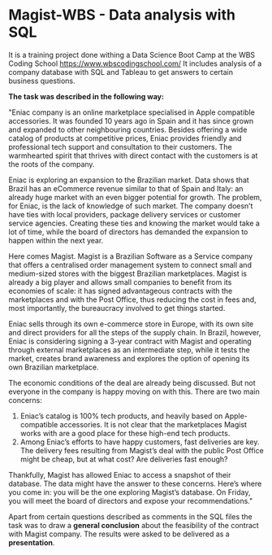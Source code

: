 # Magist-WBS - Data analysis with SQL 
It is a training project done withing a Data Science Boot Camp at the WBS Coding School https://www.wbscodingschool.com/
It includes analysis of a company database with SQL and Tableau to get answers to certain business questions.

**The task was described in the following way:**

"Eniac company is an online marketplace specialised in Apple compatible accessories. It was founded 10 years ago in Spain and it has since grown and expanded to other neighbouring countries. Besides offering a wide catalog of products at competitive prices, Eniac provides friendly and professional tech support and consultation to their customers. The warmhearted spirit that thrives with direct contact with the customers is at the roots of the company.

Eniac is exploring an expansion to the Brazilian market. Data shows that Brazil has an eCommerce revenue similar to that of Spain and Italy: an already huge market with an even bigger potential for growth. The problem, for Eniac, is the lack of knowledge of such market. The company doesn’t have ties with local providers, package delivery services or customer service agencies. Creating these ties and knowing the market would take a lot of time, while the board of directors has demanded the expansion to happen within the next year.

Here comes Magist. Magist is a Brazilian Software as a Service company that offers a centralised order management system to connect small and medium-sized stores with the biggest Brazilian marketplaces. Magist is already a big player and allows small companies to benefit from its economies of scale: it has signed advantageous contracts with the marketplaces and with the Post Office, thus reducing the cost in fees and, most importantly, the bureaucracy involved to get things started.

Eniac sells through its own e-commerce store in Europe, with its own site and direct providers for all the steps of the supply chain. In Brazil, however, Eniac is considering signing a 3-year contract with Magist and operating through external marketplaces as an intermediate step, while it tests the market, creates brand awareness and explores the option of opening its own Brazilian marketplace.

The economic conditions of the deal are already being discussed. But not everyone in the company is happy moving on with this. There are two main concerns:

1. Eniac’s catalog is 100% tech products, and heavily based on Apple-compatible accessories. It is not clear that the marketplaces Magist works with are a good place for these high-end tech products.
2. Among Eniac’s efforts to have happy customers, fast deliveries are key. The delivery fees resulting from Magist’s deal with the public Post Office might be cheap, but at what cost? Are deliveries fast enough?

Thankfully, Magist has allowed Eniac to access a snapshot of their database. The data might have the answer to these concerns. Here’s where you come in: you will be the one exploring Magist’s database. On Friday, you will meet the board of directors and expose your recommendations."

Apart from certain questions described as comments in the SQL files the task was to draw a **general conclusion** about the feasibility of the contract with Magist company. The results were asked to be delivered as a **presentation**.
